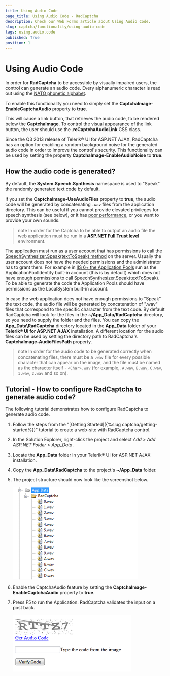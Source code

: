 ```yaml
---
title: Using Audio Code
page_title: Using Audio Code - RadCaptcha
description: Check our Web Forms article about Using Audio Code.
slug: captcha/functionality/using-audio-code
tags: using,audio,code
published: True
position: 1
---
```


# Using Audio Code

In order for **RadCaptcha** to be accessible by visually impaired users, the control can generate an audio code. Every alphanumeric character is read out using the [NATO phonetic alphabet](https://en.wikipedia.org/wiki/NATO_phonetic_alphabet).

To enable this functionality you need to simply set the **CaptchaImage-EnableCaptchaAudio** property to **true**. 

This will cause a link button, that retrieves the audio code, to be rendered below the **CaptchaImage**. To control the visual appearance of the link button, the user should use the .**rcCaptchaAudioLink** CSS class.

Since the Q3 2013 release of Telerik® UI for ASP.NET AJAX, RadCaptcha has an option for enabling a random background noise for the generated audio code in order to	improve the control's security. This functionality can be used by setting the property **CaptchaImage-EnableAudioNoise** to **true**.

## How the audio code is generated?

By default, the **System.Speech.Synthesis** namespace is used to "Speak" the randomly generated text code by default.

If you set the **CaptchaImage-UseAudioFiles** property to **true**, the audio code will be generated by concatenating `.wav` files from the application directory.
This can be useful if you cannot provide elevated privileges for speech synthesis (see below), or it has [poor performance](https://www.telerik.com/support/kb/aspnet-ajax/captcha/details/high-cpu-usage-with-radcaptcha-audio-code), or you want to provide your own sounds.

>note In order for the Captcha to be able to output an audio file the web application must be run in a **[ASP.NET Full Trust level](https://msdn.microsoft.com/en-us/library/tkscy493%28v=vs.85%29.aspx)** environment. 

The application must run as a user account that has permissions to call the [SpeechSynthesizer.Speak(textToSpeak) method](https://msdn.microsoft.com/en-us/library/ms586901.aspx) on the server. Usually the user account does not have the needed permissions and the administrator has to grant them. For example in [IIS 6+ the Application Pools](https://www.microsoft.com/technet/prodtechnol/WindowsServer2003/Library/IIS/f05a7c2b-36b0-4b6e-ac7c-662700081f25.mspx?mfr=true) run as the ApplicationPoolIdentity built-in account (this is by default) which does not have enough permissions to call SpeechSynthesizer.Speak(textToSpeak). To be able to generate the code the Application Pools should have permissions as the LocalSystem built-in account.

In case the web application does not have enough permissions to "Speak" the text code, the audio file will be generated by concatenation of ".wav" files that correspond to the specific character from the text code. By default RadCaptcha will look for the files in the **~/App_Data/RadCaptcha** directory, so you need to supply the folder and the files. You can copy the **App_Data\RadCaptcha** directory located in the **App_Data** folder of your **Telerik® UI for ASP.NET AJAX** installation. A different location for the audio files can be used by setting the directory path to RadCaptcha's **CaptchaImage-AudioFilesPath** property.

>note In order for the audio code to be generated correctly when concatenating files, there must be a `.wav` file for every possible character that can appear on the image, and the file must be named as the character itself - `<Char>.wav` (for example,. `A.wav`, `B.wav`, `C.wav`, `1.wav`, `2.wav` and so on).

## Tutorial - How to configure RadCaptcha to generate audio code?

The following tutorial demonstrates how to configure RadCaptcha to generate audio code.

1. Follow the steps from the "[Getting Started]({%slug captcha/getting-started%})" tutorial to create a web-site with RadCaptcha control.

1. In the Solution Explorer, right-click the project and select *Add* > *Add ASP.NET Folder* > *App_Data*.

1. Locate the **App_Data** folder in your Telerik® UI for ASP.NET AJAX installation.

1. Copy the **App_Data\RadCaptcha** to the project's **~/App_Data** folder.

1. The project structure should now look like the screenshot below.

	![Rad Captcha App Data](images/RadCaptcha_App_Data.png)

1. Enable the CaptchaAudio feature by setting the **CaptchaImage-EnableCaptchaAudio** property to **true**.

1. Press F5 to run the Application. RadCaptcha validates the input on a post back.

	![radcaptcha-audio-enabled](images/radcaptcha-audio-enabled.png)


